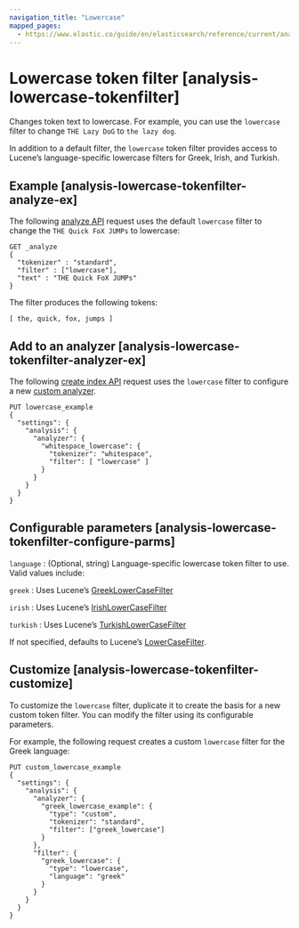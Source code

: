 ```yaml
---
navigation_title: "Lowercase"
mapped_pages:
  - https://www.elastic.co/guide/en/elasticsearch/reference/current/analysis-lowercase-tokenfilter.html
---
```


# Lowercase token filter [analysis-lowercase-tokenfilter]


Changes token text to lowercase. For example, you can use the `lowercase` filter to change `THE Lazy DoG` to `the lazy dog`.

In addition to a default filter, the `lowercase` token filter provides access to Lucene’s language-specific lowercase filters for Greek, Irish, and Turkish.

## Example [analysis-lowercase-tokenfilter-analyze-ex]

The following [analyze API](https://www.elastic.co/docs/api/doc/elasticsearch/operation/operation-indices-analyze) request uses the default `lowercase` filter to change the `THE Quick FoX JUMPs` to lowercase:

```console
GET _analyze
{
  "tokenizer" : "standard",
  "filter" : ["lowercase"],
  "text" : "THE Quick FoX JUMPs"
}
```

The filter produces the following tokens:

```text
[ the, quick, fox, jumps ]
```


## Add to an analyzer [analysis-lowercase-tokenfilter-analyzer-ex]

The following [create index API](https://www.elastic.co/docs/api/doc/elasticsearch/operation/operation-indices-create) request uses the `lowercase` filter to configure a new [custom analyzer](docs-content://manage-data/data-store/text-analysis/create-custom-analyzer.md).

```console
PUT lowercase_example
{
  "settings": {
    "analysis": {
      "analyzer": {
        "whitespace_lowercase": {
          "tokenizer": "whitespace",
          "filter": [ "lowercase" ]
        }
      }
    }
  }
}
```


## Configurable parameters [analysis-lowercase-tokenfilter-configure-parms]

`language`
:   (Optional, string) Language-specific lowercase token filter to use. Valid values include:

`greek`
:   Uses Lucene’s [GreekLowerCaseFilter](https://lucene.apache.org/core/10_0_0/analysis/common/org/apache/lucene/analysis/el/GreekLowerCaseFilter.html)

`irish`
:   Uses Lucene’s [IrishLowerCaseFilter](https://lucene.apache.org/core/10_0_0/analysis/common/org/apache/lucene/analysis/ga/IrishLowerCaseFilter.html)

`turkish`
:   Uses Lucene’s [TurkishLowerCaseFilter](https://lucene.apache.org/core/10_0_0/analysis/common/org/apache/lucene/analysis/tr/TurkishLowerCaseFilter.html)

If not specified, defaults to Lucene’s [LowerCaseFilter](https://lucene.apache.org/core/10_0_0/analysis/common/org/apache/lucene/analysis/core/LowerCaseFilter.html).



## Customize [analysis-lowercase-tokenfilter-customize]

To customize the `lowercase` filter, duplicate it to create the basis for a new custom token filter. You can modify the filter using its configurable parameters.

For example, the following request creates a custom `lowercase` filter for the Greek language:

```console
PUT custom_lowercase_example
{
  "settings": {
    "analysis": {
      "analyzer": {
        "greek_lowercase_example": {
          "type": "custom",
          "tokenizer": "standard",
          "filter": ["greek_lowercase"]
        }
      },
      "filter": {
        "greek_lowercase": {
          "type": "lowercase",
          "language": "greek"
        }
      }
    }
  }
}
```


